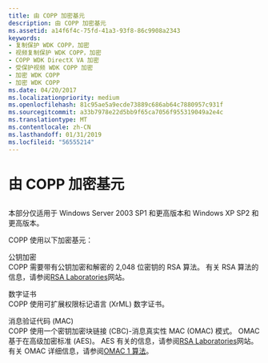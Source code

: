 ```yaml
---
title: 由 COPP 加密基元
description: 由 COPP 加密基元
ms.assetid: a14f6f4c-75fd-41a3-93f8-86c9908a2343
keywords:
- 复制保护 WDK COPP，加密
- 视频复制保护 WDK COPP，加密
- COPP WDK DirectX VA 加密
- 受保护视频 WDK COPP 加密
- 加密 WDK COPP
- 加密 WDK COPP
ms.date: 04/20/2017
ms.localizationpriority: medium
ms.openlocfilehash: 81c95ae5a9ecde73889c686ab64c7880957c931f
ms.sourcegitcommit: a33b7978e22d5bb9f65ca7056f955319049a2e4c
ms.translationtype: MT
ms.contentlocale: zh-CN
ms.lasthandoff: 01/31/2019
ms.locfileid: "56555214"
---
```

# <a name="cryptographic-primitives-used-by-copp"></a>由 COPP 加密基元


## <span id="ddk_cryptographic_primitives_used_by_copp_gg"></span><span id="DDK_CRYPTOGRAPHIC_PRIMITIVES_USED_BY_COPP_GG"></span>


本部分仅适用于 Windows Server 2003 SP1 和更高版本和 Windows XP SP2 和更高版本。

COPP 使用以下加密基元：

<span id="Public_key_cryptography"></span><span id="public_key_cryptography"></span><span id="PUBLIC_KEY_CRYPTOGRAPHY"></span>公钥加密  
COPP 需要带有公钥加密和解密的 2,048 位密钥的 RSA 算法。 有关 RSA 算法的信息，请参阅[RSA Laboratories](https://go.microsoft.com/fwlink/p/?linkid=70411)网站。

<span id="Digital_certificates"></span><span id="digital_certificates"></span><span id="DIGITAL_CERTIFICATES"></span>数字证书  
COPP 使用可扩展权限标记语言 (XrML) 数字证书。

<span id="Message_authentication_code__MAC_"></span><span id="message_authentication_code__mac_"></span><span id="MESSAGE_AUTHENTICATION_CODE__MAC_"></span>消息验证代码 (MAC)  
COPP 使用一个密钥加密块链接 (CBC)-消息真实性 MAC (OMAC) 模式。 OMAC 基于在高级加密标准 (AES)。 AES 有关的信息，请参阅[RSA Laboratories](https://go.microsoft.com/fwlink/p/?linkid=70411)网站。 有关 OMAC 详细信息，请参阅[OMAC 1 算法](https://go.microsoft.com/fwlink/p/?linkid=70417)。

 

 






